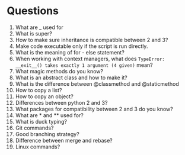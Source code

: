 # Questions
1. What are _ used for
2. What is super?
3. How to make sure inheritance is compatible between 2 and 3?
4. Make code executable only if the script is run directly.
5. What is the meaning of for - else statement?
6. When working with context managers, what does `TypeError: __exit__() takes exactly 1 argument (4 given)` mean?
7. What magic methods do you know?
8. What is an abstract class and how to make it?
9. What is the difference between @classmethod and @staticmethod
10. How to copy a list?
11. How to copy an object?
12. Differences between python 2 and 3?
13. What packages for compatibility between 2 and 3 do you know?
14. What are * and ** used for?
15. What is duck typing?
16. Git commands?
17. Good branching strategy?
18. Difference between merge and rebase?
19. Linux commands?
